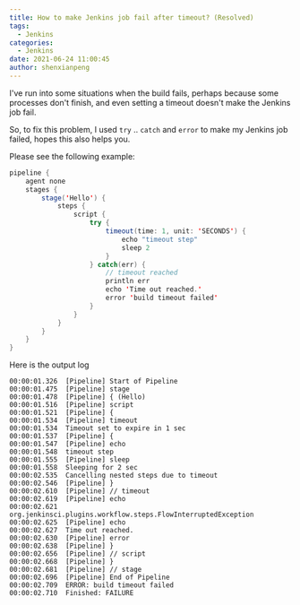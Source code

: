 ```yaml
---
title: How to make Jenkins job fail after timeout? (Resolved)
tags:
  - Jenkins
categories:
  - Jenkins
date: 2021-06-24 11:00:45
author: shenxianpeng
---
```


I've run into some situations when the build fails, perhaps because some processes don't finish, and even setting a timeout doesn't make the Jenkins job fail.

So, to fix this problem, I used `try` .. `catch` and `error` to make my Jenkins job failed, hopes this also helps you.

<!-- more -->
Please see the following example:

```java
pipeline {
    agent none
    stages {
        stage('Hello') {
            steps {
                script {
                    try {
                        timeout(time: 1, unit: 'SECONDS') {
                            echo "timeout step"
                            sleep 2
                        }
                    } catch(err) {
                        // timeout reached
                        println err
                        echo 'Time out reached.'
                        error 'build timeout failed'
                    }
                }
            }
        }
    }
}
```

Here is the output log

```log
00:00:01.326  [Pipeline] Start of Pipeline
00:00:01.475  [Pipeline] stage
00:00:01.478  [Pipeline] { (Hello)
00:00:01.516  [Pipeline] script
00:00:01.521  [Pipeline] {
00:00:01.534  [Pipeline] timeout
00:00:01.534  Timeout set to expire in 1 sec
00:00:01.537  [Pipeline] {
00:00:01.547  [Pipeline] echo
00:00:01.548  timeout step
00:00:01.555  [Pipeline] sleep
00:00:01.558  Sleeping for 2 sec
00:00:02.535  Cancelling nested steps due to timeout
00:00:02.546  [Pipeline] }
00:00:02.610  [Pipeline] // timeout
00:00:02.619  [Pipeline] echo
00:00:02.621  org.jenkinsci.plugins.workflow.steps.FlowInterruptedException
00:00:02.625  [Pipeline] echo
00:00:02.627  Time out reached.
00:00:02.630  [Pipeline] error
00:00:02.638  [Pipeline] }
00:00:02.656  [Pipeline] // script
00:00:02.668  [Pipeline] }
00:00:02.681  [Pipeline] // stage
00:00:02.696  [Pipeline] End of Pipeline
00:00:02.709  ERROR: build timeout failed
00:00:02.710  Finished: FAILURE
```
